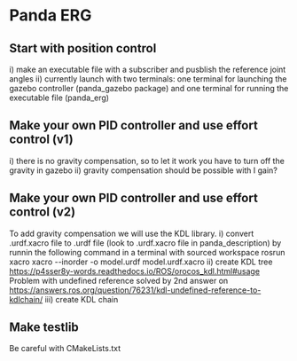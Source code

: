# Panda ERG 

## Start with position control
i) make an executable file with a subscriber and pusblish the reference joint angles 
ii) currently launch with two terminals: one terminal for launching the gazebo controller (panda_gazebo package) and one terminal for running the executable file (panda_erg)

## Make your own PID controller and use effort control (v1)
i) there is no gravity compensation, so to let it work you have to turn off the gravity in gazebo
ii) gravity compensation should be possible with I gain? 

## Make your own PID controller and use effort control (v2)
To add gravity compensation we will use the KDL library. 
i) convert .urdf.xacro file to .urdf file (look to .urdf.xacro file in panda_description) by runnin the following command in a terminal with sourced workspace
rosrun xacro xacro --inorder -o model.urdf model.urdf.xacro
ii) create KDL tree
https://p4sser8y-words.readthedocs.io/ROS/orocos_kdl.html#usage
Problem with undefined reference solved by 2nd answer on https://answers.ros.org/question/76231/kdl-undefined-reference-to-kdlchain/ 
iii) create KDL chain


## Make testlib 
Be careful with CMakeLists.txt
